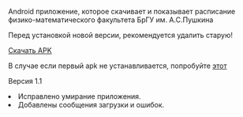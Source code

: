 Android приложение, которое скачивает и показывает расписание физико-математического факультета БрГУ им. А.С.Пушкина

<p5>Перед установкой новой версии, рекомендуется удалить старую!</p5>

<a href="https://github.com/awelijuh/class-schedule/raw/master/Downloads/app-release.apk">Скачать APK</a>

В случае если первый apk не устанавливается, попробуйте <a href="https://github.com/awelijuh/class-schedule/raw/master/Downloads/app-debug.apk">этот</a>

<p4>Версия 1.1</p4>
<li>Исправлено умирание приложения.</li>
<li>Добавлены сообщения загрузки и ошибок.</li>
